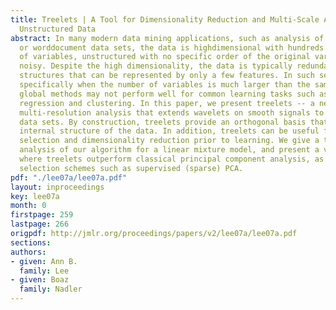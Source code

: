 ```yaml
---
title: Treelets | A Tool for Dimensionality Reduction and Multi-Scale Analysis of
  Unstructured Data
abstract: In many modern data mining applications, such as analysis of gene expression
  or worddocument data sets, the data is highdimensional with hundreds or even thousands
  of variables, unstructured with no specific order of the original variables, and
  noisy. Despite the high dimensionality, the data is typically redundant with underlying
  structures that can be represented by only a few features. In such settings and
  specifically when the number of variables is much larger than the sample size, standard
  global methods may not perform well for common learning tasks such as classification,
  regression and clustering. In this paper, we present treelets -- a new tool for
  multi-resolution analysis that extends wavelets on smooth signals to general unstructured
  data sets. By construction, treelets provide an orthogonal basis that reflects the
  internal structure of the data. In addition, treelets can be useful for feature
  selection and dimensionality reduction prior to learning. We give a theoretical
  analysis of our algorithm for a linear mixture model, and present a variety of situations
  where treelets outperform classical principal component analysis, as well as variable
  selection schemes such as supervised (sparse) PCA.
pdf: "./lee07a/lee07a.pdf"
layout: inproceedings
key: lee07a
month: 0
firstpage: 259
lastpage: 266
origpdf: http://jmlr.org/proceedings/papers/v2/lee07a/lee07a.pdf
sections: 
authors:
- given: Ann B.
  family: Lee
- given: Boaz
  family: Nadler
---
```

